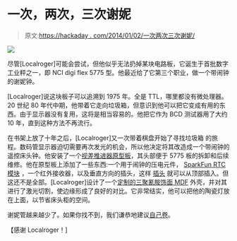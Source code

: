 # 一次，两次，三次谢妮

> 原文:[https://hackaday . com/2014/01/02/一次两次三次谢妮/](https://hackaday.com/2014/01/02/once-twice-three-times-a-nixie/)

![](../Images/0f0ecc066f6d84da0b514ce6905fd1bc.png)

尽管[Localroger]可能会尝试，但他似乎无法扔掉某块电路板，它诞生于首批数字工业秤之一，即 NCI digi flex 5775 型。他最近给了它第三个职业，做一个带闹钟的谢妮钟。

[Localroger]说这块板子可以追溯到 1975 年。全是 TTL，哪里都没有微处理器。20 世纪 80 年代中期，他带着它走向垃圾箱，但意识到他可以把它变成有用的东西。由于显示器没有复用，这将是相当容易的。他把它作为 BCD 测试器用了大约 10 年，直到这种方法不再流行。

在书架上放了十年之后，[Localroger]又一次带着棋盘开始了寻找垃圾箱 的旅程。数码管显示器迫切需要再次发光的机会，所以他决定将其改造成一个带闹钟的遥控床头钟。他安装了一个[视差推进器原型板](http://www.parallax.com/sites/default/files/downloads/32212-Propeller-ProtoBoard-Documentation-v1.3.pdf)，其头部便于 5775 板的拆卸和后续维修。他在原型板上添加了一些东西:一个用于闹钟的压电元件， [SparkFun RTC 模块](https://www.sparkfun.com/products/99) ，一个红外接收器，以及垂直方向的插头，这样 [插头](http://www.parallax.com/product/32201) 就可以从顶部插入。但这还不是全部。[Localroger]设计了一个[定制的三聚氰胺饰面 MDF](http://www.ponoko.com/make-and-sell/show-material/144-melamine-finished-mdf-white) 外壳，并对其进行了激光切割，使边缘形成了良好的对比。它非常结实，他可以把他的陶瓷灯放在上面，以节省床头柜的空间。

谢妮管越来越少了。如果你找不到，我们谦恭地建议[自己卷](http://hackaday.com/2013/11/07/homemade-nixie-tubes/)。

【感谢 Localroger！]